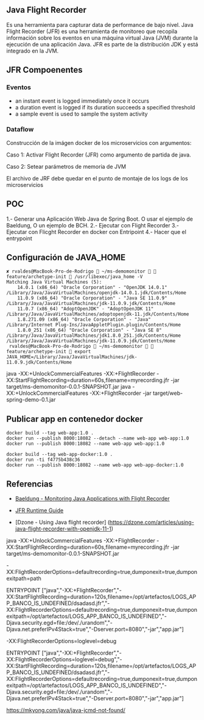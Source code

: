 ## Java Flight Recorder


Es una herramienta para capturar data de performance de bajo nivel.
Java Flight Recorder (JFR) es una herramienta de monitoreo que recopila información sobre los eventos 
en una máquina virtual Java (JVM) durante la ejecución de una aplicación Java. JFR es parte de la 
distribución JDK y está integrado en la JVM.


## JFR Compoenentes

### Eventos

* an instant event is logged immediately once it occurs
* a duration event is logged if its duration succeeds a specified threshold
* a sample event is used to sample the system activity

### Dataflow


Construcción de la imágen docker de los microservicios con argumentos:

Caso 1: Activar Flight Recorder (JFR) como argumento de partida de java.

Caso 2: Setear parámetros de memoria de JVM

 

El archivo de JRF debe quedar en el punto de montaje de los logs de los microservicios

## POC


1.- Generar una Aplicación Web Java de Spring Boot. O usar el ejemplo de Baeldung, O un ejemplo de BCH.
2.- Ejecutar con Flight Recorder
3.- Ejecutar con Flicght Recorder en docker con Entripoint
4.- Hacer que el entrypoint 






## Configuración de JAVA_HOME 

```
✘ rvaldes@MacBook-Pro-de-Rodrigo  ~/ms-demomonitor   feature/archetype-init  /usr/libexec/java_home -V
Matching Java Virtual Machines (5):
    14.0.1 (x86_64) "Oracle Corporation" - "OpenJDK 14.0.1" /Library/Java/JavaVirtualMachines/openjdk-14.0.1.jdk/Contents/Home
    11.0.9 (x86_64) "Oracle Corporation" - "Java SE 11.0.9" /Library/Java/JavaVirtualMachines/jdk-11.0.9.jdk/Contents/Home
    11.0.7 (x86_64) "AdoptOpenJDK" - "AdoptOpenJDK 11" /Library/Java/JavaVirtualMachines/adoptopenjdk-11.jdk/Contents/Home
    1.8.271.09 (x86_64) "Oracle Corporation" - "Java" /Library/Internet Plug-Ins/JavaAppletPlugin.plugin/Contents/Home
    1.8.0_251 (x86_64) "Oracle Corporation" - "Java SE 8" /Library/Java/JavaVirtualMachines/jdk1.8.0_251.jdk/Contents/Home
/Library/Java/JavaVirtualMachines/jdk-11.0.9.jdk/Contents/Home
 rvaldes@MacBook-Pro-de-Rodrigo  ~/ms-demomonitor   feature/archetype-init  export JAVA_HOME=/Library/Java/JavaVirtualMachines/jdk-11.0.9.jdk/Contents/Home
```

java -XX:+UnlockCommercialFeatures -XX:+FlightRecorder -XX:StartFlightRecording=duration=60s,filename=myrecording.jfr -jar target/ms-demomonitor-0.0.1-SNAPSHOT.jar
java -XX:+UnlockCommercialFeatures -XX:+FlightRecorder -jar target/web-spring-demo-0.1.jar



## Publicar app en contenedor docker

```
docker build --tag web-app:1.0 .
docker run --publish 8000:18082 --detach --name web-app web-app:1.0
docker run --publish 8000:18082 --name web-app web-app:1.0
```

```
docker build --tag web-app-docker:1.0 .
docker run -ti f4775b438c36
docker run --publish 8000:18082 --name web-app web-app-docker:1.0
```



## Referencias
* [Baeldung - Monitoring Java Applications with Flight Recorder](https://www.baeldung.com/java-flight-recorder-monitoring)

* [JFR Runtime Guide](https://docs.oracle.com/javacomponents/jmc-5-4/jfr-runtime-guide/about.htm#JFRUH170)

* [Dzone - Using Java flight recorder] (https://dzone.com/articles/using-java-flight-recorder-with-openjdk-11-1)


java -XX:+UnlockCommercialFeatures -XX:+FlightRecorder -XX:StartFlightRecording=duration=60s,filename=myrecording.jfr -jar target/ms-demomonitor-0.0.1-SNAPSHOT.jar

-XX:FlightRecorderOptions=defaultrecording=true,dumponexit=true,dumponexitpath=path



ENTRYPOINT ["java","-XX:+FlightRecorder","-XX:StartFlightRecording=duration=120s,filename=/opt/artefactos/LOGS_APP_BANCO_IS_UNDEFINED/dsadasd.jfr","-XX:FlightRecorderOptions=defaultrecording=true,dumponexit=true,dumponexitpath=/opt/artefactos/LOGS_APP_BANCO_IS_UNDEFINED","-Djava.security.egd=file:/dev/./urandom","-Djava.net.preferIPv4Stack=true","-Dserver.port=8080","-jar","app.jar"]

-XX:FlightRecorderOptions=loglevel=debug


ENTRYPOINT ["java","-XX:+FlightRecorder","-XX:FlightRecorderOptions=loglevel=debug","-XX:StartFlightRecording=duration=120s,filename=/opt/artefactos/LOGS_APP_BANCO_IS_UNDEFINED/dsadasd.jfr","-XX:FlightRecorderOptions=defaultrecording=true,dumponexit=true,dumponexitpath=/opt/artefactos/LOGS_APP_BANCO_IS_UNDEFINED","-Djava.security.egd=file:/dev/./urandom","-Djava.net.preferIPv4Stack=true","-Dserver.port=8080","-jar","app.jar"]



https://mkyong.com/java/java-jcmd-not-found/